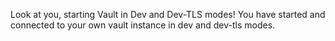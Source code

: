 Look at you, starting Vault in Dev and Dev-TLS modes!
You have started and connected to your own vault instance in dev and dev-tls modes.